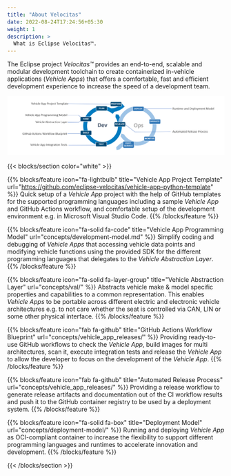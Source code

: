 ```yaml
---
title: "About Velocitas"
date: 2022-08-24T17:24:56+05:30
weight: 1
description: >
  What is Eclipse Velocitas™.
---
```


The Eclipse project _Velocitas™_ provides an end-to-end, scalable and modular development toolchain to create containerized in-vehicle applications (_Vehicle Apps_) that offers a comfortable, fast and efficient development experience to increase the speed of a development team.

<img src="dev_ops_cycle.png" >

{{< blocks/section color="white" >}}

{{% blocks/feature icon="fa-lightbulb" title="Vehicle App Project Template" url="https://github.com/eclipse-velocitas/vehicle-app-python-template" %}}
Quick setup of a _Vehicle App_ project with the help of GitHub templates for the supported programming languages including a sample _Vehicle App_ 
and GitHub Actions workflow, and comfortable setup of the development environment e.g. in Microsoft Visual Studio Code.
{{% /blocks/feature %}}


{{% blocks/feature icon="fa-solid fa-code" title="Vehicle App Programming Model" url="concepts/development-model.md" %}}
Simplify coding and debugging of _Vehicle Apps_ that accessing vehicle data points and modifying vehicle functions 
using the provided SDK for the different programming languages that delegates to the _Vehicle Abstraction Layer_.
{{% /blocks/feature %}}


{{% blocks/feature icon="fa-solid fa-layer-group" title="Vehicle Abstraction Layer" url="concepts/val/" %}}
Abstracts vehicle make & model specific properties and capabilities to a common representation. 
This enables _Vehicle Apps_ to be portable across different electric and electronic vehicle architectures 
e.g. to not care whether the seat is controlled via CAN, LIN or some other physical interface.
{{% /blocks/feature %}}

{{% blocks/feature icon="fab fa-github" title="GitHub Actions Workflow Blueprint" url="concepts/vehicle_app_releases/" %}}
Providing ready-to-use GitHub workflows to check the _Vehicle App_, build images for multi architectures, scan it, 
execute integration tests and release the _Vehicle App_ to allow the developer to focus on the development of the _Vehicle App_.
{{% /blocks/feature %}}

{{% blocks/feature icon="fab fa-github" title="Automated Release Process" url="concepts/vehicle_app_releases/" %}}
Providing a release workflow to generate release artifacts and documentation out of the CI workflow results and 
push it to the GitHub container registry to be used by a deployment system.
{{% /blocks/feature %}}

{{% blocks/feature icon="fa-solid fa-box" title="Deployment Model" url="concepts/deployment-model/" %}}
Running and deploying _Vehicle App_ as OCI-compliant container to increase the flexibility to support different programming languages 
and runtimes to accelerate innovation and development.
{{% /blocks/feature %}}

{{< /blocks/section >}}